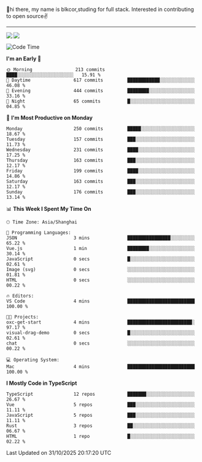👋hi there, my name is blkcor,studing for full stack.
Interested in contributing to open source✌️

<hr/>

![](https://github-readme-stats.vercel.app/api?username=blkcor)
<a href="https://github.com/blkcor/github-readme-stats">
    <img align="left" src="https://github-readme-stats.vercel.app/api/top-langs/?username=blkcor&hide=jupyter%20notebook,shaderlab,tex,c%23&langs_count=9" />
</a>


<!--START_SECTION:waka-->
![Code Time](http://img.shields.io/badge/Code%20Time-2%2C532%20hrs%2014%20mins-blue)

**I'm an Early 🐤** 

```text
🌞 Morning                213 commits         ████░░░░░░░░░░░░░░░░░░░░░   15.91 % 
🌆 Daytime                617 commits         ████████████░░░░░░░░░░░░░   46.08 % 
🌃 Evening                444 commits         ████████░░░░░░░░░░░░░░░░░   33.16 % 
🌙 Night                  65 commits          █░░░░░░░░░░░░░░░░░░░░░░░░   04.85 % 
```
📅 **I'm Most Productive on Monday** 

```text
Monday                   250 commits         █████░░░░░░░░░░░░░░░░░░░░   18.67 % 
Tuesday                  157 commits         ███░░░░░░░░░░░░░░░░░░░░░░   11.73 % 
Wednesday                231 commits         ████░░░░░░░░░░░░░░░░░░░░░   17.25 % 
Thursday                 163 commits         ███░░░░░░░░░░░░░░░░░░░░░░   12.17 % 
Friday                   199 commits         ████░░░░░░░░░░░░░░░░░░░░░   14.86 % 
Saturday                 163 commits         ███░░░░░░░░░░░░░░░░░░░░░░   12.17 % 
Sunday                   176 commits         ███░░░░░░░░░░░░░░░░░░░░░░   13.14 % 
```


📊 **This Week I Spent My Time On** 

```text
🕑︎ Time Zone: Asia/Shanghai

💬 Programming Languages: 
JSON                     3 mins              ████████████████░░░░░░░░░   65.22 % 
Vue.js                   1 min               ████████░░░░░░░░░░░░░░░░░   30.14 % 
JavaScript               0 secs              █░░░░░░░░░░░░░░░░░░░░░░░░   02.61 % 
Image (svg)              0 secs              ░░░░░░░░░░░░░░░░░░░░░░░░░   01.81 % 
HTML                     0 secs              ░░░░░░░░░░░░░░░░░░░░░░░░░   00.22 % 

🔥 Editors: 
VS Code                  4 mins              █████████████████████████   100.00 % 

🐱‍💻 Projects: 
oxc-get-start            4 mins              ████████████████████████░   97.17 % 
visual-drag-demo         0 secs              █░░░░░░░░░░░░░░░░░░░░░░░░   02.61 % 
chat                     0 secs              ░░░░░░░░░░░░░░░░░░░░░░░░░   00.22 % 

💻 Operating System: 
Mac                      4 mins              █████████████████████████   100.00 % 
```

**I Mostly Code in TypeScript** 

```text
TypeScript               12 repos            ███████░░░░░░░░░░░░░░░░░░   26.67 % 
Vue                      5 repos             ███░░░░░░░░░░░░░░░░░░░░░░   11.11 % 
JavaScript               5 repos             ███░░░░░░░░░░░░░░░░░░░░░░   11.11 % 
Rust                     3 repos             ██░░░░░░░░░░░░░░░░░░░░░░░   06.67 % 
HTML                     1 repo              █░░░░░░░░░░░░░░░░░░░░░░░░   02.22 % 
```




 Last Updated on 31/10/2025 20:17:20 UTC
<!--END_SECTION:waka-->


